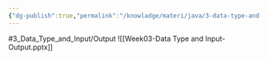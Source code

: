 ```yaml
---
{"dg-publish":true,"permalink":"/knowladge/materi/java/3-data-type-and-input-output/","dgPassFrontmatter":true,"noteIcon":""}
---
```


#3_Data_Type_and_Input/Output
![[Week03-Data Type and Input-Output.pptx]]
